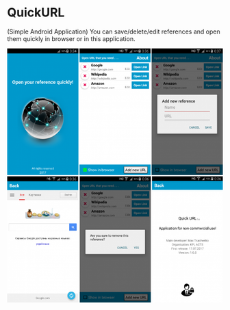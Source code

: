 # QuickURL
(Simple Android Application)
You can save/delete/edit references and open them quickly in browser or in this application.

![alt text](https://github.com/Max-Tkachenko/QuickURL/blob/master/screenshots/11.png)
![alt text](https://github.com/Max-Tkachenko/QuickURL/blob/master/screenshots/12.png)
